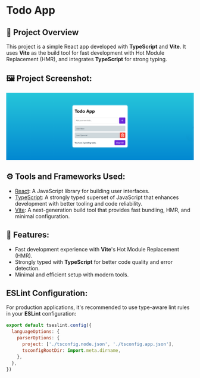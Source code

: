 # Todo App

## 📖 Project Overview  
This project is a simple React app developed with **TypeScript** and **Vite**. It uses **Vite** as the build tool for fast development with Hot Module Replacement (HMR), and integrates **TypeScript** for strong typing.

## 🖼️ Project Screenshot:

![Project Screenshot](/public/image//Todo.png)

## ⚙️ Tools and Frameworks Used:

- [React](https://reactjs.org/): A JavaScript library for building user interfaces.
- [TypeScript](https://www.typescriptlang.org/): A strongly typed superset of JavaScript that enhances development with better tooling and code reliability.
- [Vite](https://vitejs.dev/): A next-generation build tool that provides fast bundling, HMR, and minimal configuration.

## 🚀 Features:

- Fast development experience with **Vite**'s Hot Module Replacement (HMR).
- Strongly typed with **TypeScript** for better code quality and error detection.
- Minimal and efficient setup with modern tools.

## ESLint Configuration:

For production applications, it's recommended to use type-aware lint rules in your **ESLint** configuration:

```js
export default tseslint.config({
  languageOptions: {
    parserOptions: {
      project: ['./tsconfig.node.json', './tsconfig.app.json'],
      tsconfigRootDir: import.meta.dirname,
    },
  },
})
